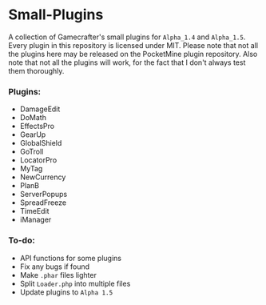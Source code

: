 # Small-Plugins
A collection of Gamecrafter's small plugins for `Alpha_1.4` and `Alpha_1.5`. Every plugin in this repository is licensed under
MIT. Please note that not all the plugins here may be released on the PocketMine plugin repository. Also note that not all the
plugins will work, for the fact that I don't always test them thoroughly.

### Plugins:
* DamageEdit
* DoMath
* EffectsPro
* GearUp
* GlobalShield
* GoTroll
* LocatorPro
* MyTag
* NewCurrency
* PlanB
* ServerPopups
* SpreadFreeze
* TimeEdit
* iManager

### To-do:
* API functions for some plugins
* Fix any bugs if found
* Make `.phar` files lighter
* Split `Loader.php` into multiple files
* Update plugins to `Alpha 1.5`
